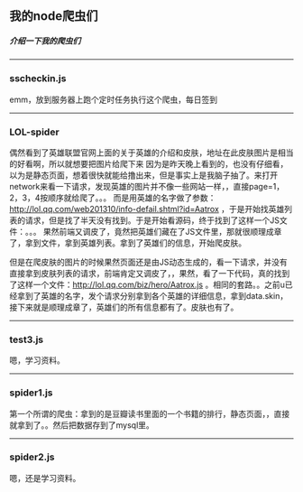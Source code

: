 ## 我的node爬虫们
##### 介绍一下我的爬虫们
---
### sscheckin.js

emm，放到服务器上跑个定时任务执行这个爬虫，每日签到

---
### LOL-spider

偶然看到了英雄联盟官网上面的关于英雄的介绍和皮肤，地址在此[](http://lol.qq.com/web201310/info-heros.shtml?ADTAG=lolweb.v2)皮肤图片是相当的好看啊，所以就想要把图片给爬下来
因为是昨天晚上看到的，也没有仔细看，以为是静态页面，想着很快就能给撸出来，但是事实上是我脑子抽了。来打开network来看一下请求，发现英雄的图片并不像一些网站一样，，直接page=1，2，3，4按顺序就给爬了。。。
而是用英雄的名字做了参数：http://lol.qq.com/web201310/info-defail.shtml?id=Aatrox
，于是开始找英雄列表的请求，但是找了半天没有找到。于是开始看源码，终于找到了这样一个JS文件：[](http://lol.qq.com/biz/hero/champion.js)。。。
果然前端又调皮了，竟然把英雄们藏在了JS文件里，那就很顺理成章了，拿到文件，拿到英雄列表。拿到了英雄们的信息，开始爬皮肤。

但是在爬皮肤的图片的时候果然页面还是由JS动态生成的，看一下请求，并没有直接拿到皮肤列表的请求，前端肯定又调皮了，，果然，看了一下代码，真的找到了这样一个文件：http://lol.qq.com/biz/hero/Aatrox.js
。相同的套路。。之前u已经拿到了英雄的名字，发个请求分别拿到各个英雄的详细信息，拿到data.skin，接下来就是顺理成章了，英雄们的所有信息都有了。皮肤也有了。

---

### test3.js

嗯，学习资料。

---

### spider1.js

第一个所谓的爬虫：拿到的是豆瓣读书里面的一个书籍的排行，静态页面，，直接就拿到了。。然后把数据存到了mysql里。

---
### spider2.js

嗯，还是学习资料。
